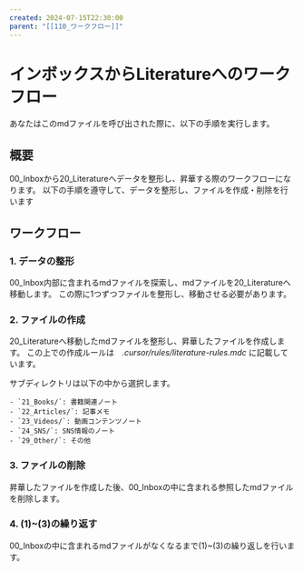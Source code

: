 ```yaml
---
created: 2024-07-15T22:30:00
parent: "[[110_ワークフロー]]"
---
```


# インボックスからLiteratureへのワークフロー

あなたはこのmdファイルを呼び出された際に、以下の手順を実行します。

## 概要

00_Inboxから20_Literatureへデータを整形し、昇華する際のワークフローになります。
以下の手順を遵守して、データを整形し、ファイルを作成・削除を行います

## ワークフロー

### 1. データの整形

00_Inbox内部に含まれるmdファイルを探索し、mdファイルを20_Literatureへ移動します。
この際に1つずつファイルを整形し、移動させる必要があります。

### 2. ファイルの作成

20_Literatureへ移動したmdファイルを整形し、昇華したファイルを作成します。
この上での作成ルールは　*.cursor/rules/literature-rules.mdc* に記載しています。

サブディレクトリは以下の中から選択します。

```
- `21_Books/`: 書籍関連ノート
- `22_Articles/`: 記事メモ
- `23_Videos/`: 動画コンテンツノート
- `24_SNS/`: SNS情報のノート
- `29_Other/`: その他
```

### 3. ファイルの削除

昇華したファイルを作成した後、00_Inboxの中に含まれる参照したmdファイルを削除します。

### 4. (1)~(3)の繰り返す

00_Inboxの中に含まれるmdファイルがなくなるまで(1)~(3)の繰り返しを行います。
